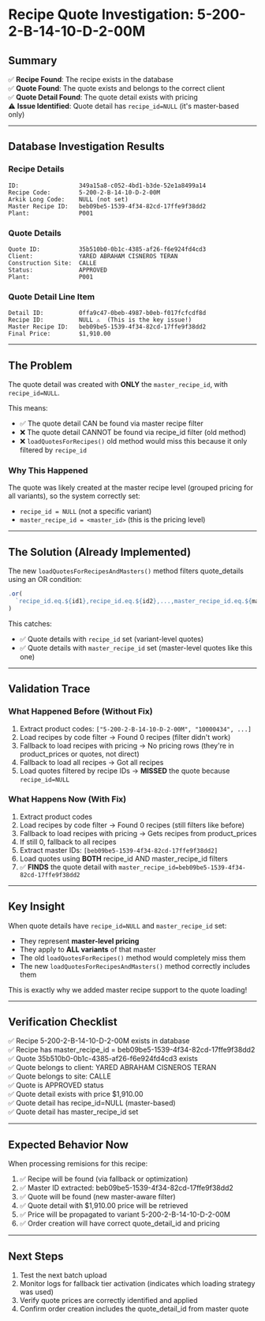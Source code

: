 # Recipe Quote Investigation: 5-200-2-B-14-10-D-2-00M

## Summary
✅ **Recipe Found**: The recipe exists in the database  
✅ **Quote Found**: The quote exists and belongs to the correct client  
✅ **Quote Detail Found**: The quote detail exists with pricing  
⚠️ **Issue Identified**: Quote detail has `recipe_id=NULL` (it's master-based only)

---

## Database Investigation Results

### Recipe Details
```
ID:                 349a15a8-c052-4bd1-b3de-52e1a8499a14
Recipe Code:        5-200-2-B-14-10-D-2-00M
Arkik Long Code:    NULL (not set)
Master Recipe ID:   beb09be5-1539-4f34-82cd-17ffe9f38dd2
Plant:              P001
```

### Quote Details
```
Quote ID:           35b510b0-0b1c-4385-af26-f6e924fd4cd3
Client:             YARED ABRAHAM CISNEROS TERAN
Construction Site:  CALLE
Status:             APPROVED
Plant:              P001
```

### Quote Detail Line Item
```
Detail ID:          0ffa9c47-0beb-4987-b0eb-f017fcfcdf8d
Recipe ID:          NULL ⚠️  (This is the key issue!)
Master Recipe ID:   beb09be5-1539-4f34-82cd-17ffe9f38dd2
Final Price:        $1,910.00
```

---

## The Problem

The quote detail was created with **ONLY** the `master_recipe_id`, with `recipe_id=NULL`.

This means:
- ✅ The quote detail CAN be found via master recipe filter
- ❌ The quote detail CANNOT be found via recipe_id filter (old method)
- ❌ `loadQuotesForRecipes()` old method would miss this because it only filtered by `recipe_id`

### Why This Happened
The quote was likely created at the master recipe level (grouped pricing for all variants), so the system correctly set:
- `recipe_id = NULL` (not a specific variant)
- `master_recipe_id = <master_id>` (this is the pricing level)

---

## The Solution (Already Implemented)

The new `loadQuotesForRecipesAndMasters()` method filters quote_details using an OR condition:

```typescript
.or(
  `recipe_id.eq.${id1},recipe_id.eq.${id2},...,master_recipe_id.eq.${masterId1},master_recipe_id.eq.${masterId2},...`
)
```

This catches:
- ✅ Quote details with `recipe_id` set (variant-level quotes)
- ✅ Quote details with `master_recipe_id` set (master-level quotes like this one)

---

## Validation Trace

### What Happened Before (Without Fix)
1. Extract product codes: `["5-200-2-B-14-10-D-2-00M", "10000434", ...]`
2. Load recipes by code filter → Found 0 recipes (filter didn't work)
3. Fallback to load recipes with pricing → No pricing rows (they're in product_prices or quotes, not direct)
4. Fallback to load all recipes → Got all recipes
5. Load quotes filtered by recipe IDs → **MISSED** the quote because `recipe_id=NULL`

### What Happens Now (With Fix)
1. Extract product codes
2. Load recipes by code filter → Found 0 recipes (still filters like before)
3. Fallback to load recipes with pricing → Gets recipes from product_prices
4. If still 0, fallback to all recipes
5. Extract master IDs: `[beb09be5-1539-4f34-82cd-17ffe9f38dd2]`
6. Load quotes using **BOTH** recipe_id AND master_recipe_id filters
7. ✅ **FINDS** the quote detail with `master_recipe_id=beb09be5-1539-4f34-82cd-17ffe9f38dd2`

---

## Key Insight

When quote details have `recipe_id=NULL` and `master_recipe_id` set:
- They represent **master-level pricing**
- They apply to **ALL variants** of that master
- The old `loadQuotesForRecipes()` method would completely miss them
- The new `loadQuotesForRecipesAndMasters()` method correctly includes them

This is exactly why we added master recipe support to the quote loading!

---

## Verification Checklist

✅ Recipe 5-200-2-B-14-10-D-2-00M exists in database  
✅ Recipe has master_recipe_id = beb09be5-1539-4f34-82cd-17ffe9f38dd2  
✅ Quote 35b510b0-0b1c-4385-af26-f6e924fd4cd3 exists  
✅ Quote belongs to client: YARED ABRAHAM CISNEROS TERAN  
✅ Quote belongs to site: CALLE  
✅ Quote is APPROVED status  
✅ Quote detail exists with price $1,910.00  
✅ Quote detail has recipe_id=NULL (master-based)  
✅ Quote detail has master_recipe_id set  

---

## Expected Behavior Now

When processing remisions for this recipe:
1. ✅ Recipe will be found (via fallback or optimization)
2. ✅ Master ID extracted: beb09be5-1539-4f34-82cd-17ffe9f38dd2
3. ✅ Quote will be found (new master-aware filter)
4. ✅ Quote detail with $1,910.00 price will be retrieved
5. ✅ Price will be propagated to variant 5-200-2-B-14-10-D-2-00M
6. ✅ Order creation will have correct quote_detail_id and pricing

---

## Next Steps

1. Test the next batch upload
2. Monitor logs for fallback tier activation (indicates which loading strategy was used)
3. Verify quote prices are correctly identified and applied
4. Confirm order creation includes the quote_detail_id from master quote

